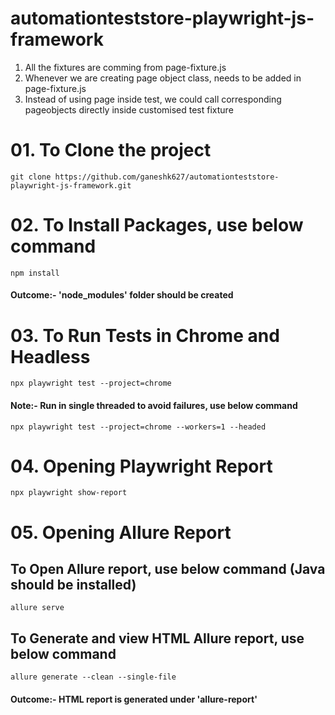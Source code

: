 # automationteststore-playwright-js-framework


1. All the fixtures are comming from page-fixture.js
2. Whenever we are creating page object class, needs to be added in page-fixture.js
3. Instead of using page inside test, we could call corresponding pageobjects directly inside customised test fixture


# 01. To Clone the project

    git clone https://github.com/ganeshk627/automationteststore-playwright-js-framework.git


# 02. To Install Packages, use below command

    npm install
    
#### Outcome:- 'node_modules' folder should be created

# 03. To Run Tests in Chrome and Headless

    npx playwright test --project=chrome


#### Note:- Run in single threaded to avoid failures, use below command

    npx playwright test --project=chrome --workers=1 --headed



# 04. Opening Playwright Report

    npx playwright show-report


# 05. Opening Allure Report

## To Open Allure report, use below command (Java should be installed)

    allure serve

## To Generate and view HTML Allure report, use below command

    allure generate --clean --single-file

#### Outcome:- HTML report is generated under 'allure-report'
